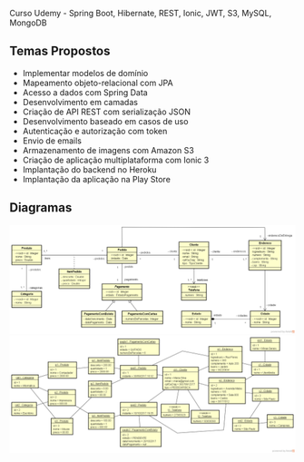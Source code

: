Curso Udemy - Spring Boot, Hibernate, REST, Ionic, JWT, S3, MySQL, MongoDB

## Temas Propostos

- Implementar modelos de domínio
- Mapeamento objeto-relacional com JPA
- Acesso a dados com Spring Data
- Desenvolvimento em camadas
- Criação de API REST com serialização JSON
- Desenvolvimento baseado em casos de uso
- Autenticação e autorização com token
- Envio de emails
- Armazenamento de imagens com Amazon S3
- Criação de aplicação multiplataforma com Ionic 3
- Implantação do backend no Heroku
- Implantação da aplicação na Play Store

## Diagramas

![Diagrama de Classes Implementado no Projeto](https://github.com/gustavodinniz/project-mc/blob/master/diagrama/diagrama-de-classes.png)
![Diagrama de Objetos Implementado no Projeto](https://github.com/gustavodinniz/project-mc/blob/master/diagrama/diagrama-de-objetos.png)



